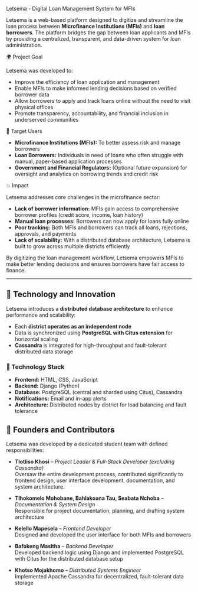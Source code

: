 Letsema - Digital Loan Management System for MFIs

Letsema is a web-based platform designed to digitize and streamline the loan process between **Microfinance Institutions (MFIs)** and **loan borrowers**. The platform bridges the gap between loan applicants and MFIs by providing a centralized, transparent, and data-driven system for loan administration.

🌍 Project Goal

Letsema was developed to:
- Improve the efficiency of loan application and management
- Enable MFIs to make informed lending decisions based on verified borrower data
- Allow borrowers to apply and track loans online without the need to visit physical offices
- Promote transparency, accountability, and financial inclusion in underserved communities

🎯 Target Users

- **Microfinance Institutions (MFIs):** To better assess risk and manage borrowers
- **Loan Borrowers:** Individuals in need of loans who often struggle with manual, paper-based application processes
- **Government and Financial Regulators:** (Optional future expansion) for oversight and analytics on borrowing trends and credit risk

💥 Impact

Letsema addresses core challenges in the microfinance sector:
- **Lack of borrower information:** MFIs gain access to comprehensive borrower profiles (credit score, income, loan history)
- **Manual loan processes:** Borrowers can now apply for loans fully online
- **Poor tracking:** Both MFIs and borrowers can track all loans, rejections, approvals, and payments
- **Lack of scalability:** With a distributed database architecture, Letsema is built to grow across multiple districts efficiently

By digitizing the loan management workflow, Letsema empowers MFIs to make better lending decisions and ensures borrowers have fair access to finance.

---

## 🧠 Technology and Innovation

Letsema introduces a **distributed database architecture** to enhance performance and scalability:
- Each **district operates as an independent node**
- Data is synchronized using **PostgreSQL with Citus extension** for horizontal scaling
- **Cassandra** is integrated for high-throughput and fault-tolerant distributed data storage

### 🔧 Technology Stack

- **Frontend:** HTML, CSS, JavaScript
- **Backend:** Django (Python)
- **Database:** PostgreSQL (central and sharded using Citus), Cassandra
- **Notifications:** Email and in-app alerts
- **Architecture:** Distributed nodes by district for load balancing and fault tolerance

## 👥 Founders and Contributors

Letsema was developed by a dedicated student team with defined responsibilities:

-  **Tlotliso Khosi** – *Project Leader & Full-Stack Developer (excluding Cassandra)*  
  Oversaw the entire development process, contributed significantly to frontend design, user interface development, documentation, and system architecture.

- **Tlhokomelo Mohobane, Bahlakoana Tau, Seabata Nchoba** – *Documentation & System Design*  
  Responsible for project documentation, planning, and drafting system architecture

- **Kelello Mapesela** – *Frontend Developer*  
  Designed and developed the user interface for both MFIs and borrowers

- **Bafokeng Masitha** – *Backend Developer*  
  Developed backend logic using Django and implemented PostgreSQL with Citus for the distributed database setup

- **Khotso Mojakhomo** – *Distributed Systems Engineer*  
  Implemented Apache Cassandra for decentralized, fault-tolerant data storage


